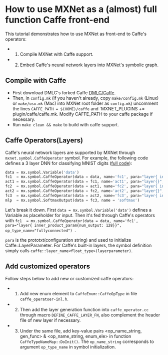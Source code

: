 # How to use MXNet as a (almost) full function Caffe front-end

This tutorial demonstrates how to use MXNet as front-end to Caffe's operators:

* 1) Compile MXNet with Caffe support.

* 2) Embed Caffe's neural network layers into MXNet's symbolic graph.

## Compile with Caffe
* First download DMLC's forked Caffe [DMLC/Caffe](http://github.com/dmlc/caffe).
* Then, in `config.mk` (if you haven't already, copy `make/config.mk` (Linux) or `make/osx.mk` (Mac) into MXNet root folder as `config.mk`) uncomment the lines `CAFFE_PATH = $(HOME)/caffe` and `MXNET_PLUGINS += plugin/caffe/caffe.mk. Modify CAFFE_PATH to your caffe package if necessary. 
* Run `make clean && make` to build with caffe support.

## Caffe Operators(Layers)
Caffe's neural network layers are supported by MXNet through `mxnet.symbol.CaffeOperator` symbol.
For example, the following code defines a 3 layer DNN for classifying MNIST digits ([full code](https://github.com/HrWangChengdu/mxnet/blob/master/example/image-classification/train_mnist_caffe.py)):
```Python
data = mx.symbol.Variable('data')
fc1  = mx.symbol.CaffeOperator(data = data, name='fc1', para="layer{ inner_product_param{num_output: 128}}", op_type_name="fullyconnected")
act1 = mx.symbol.CaffeOperator(data = fc1, name='act1', para="layer{}", op_type_name="relu")
fc2  = mx.symbol.CaffeOperator(data = act1, name='fc2', para="layer{ inner_product_param{num_output: 64}}", op_type_name="fullyconnected")
act2 = mx.symbol.CaffeOperator(data = fc2, name='act2', para="layer{}", op_type_name="relu")
fc3  = mx.symbol.CaffeOperator(data = act2, name='fc3', para="layer{ inner_product_param{num_output: 10}}", op_type_name="fullyconnected")
mlp  = mx.symbol.SoftmaxOutput(data = fc3, name = 'softmax')
```
Let's break it down. First `data = mx.symbol.Variable('data')` defines a Variable as placeholder for input.
Then it's fed through Caffe's operators with `fc1  = mx.symbol.CaffeOperator(data = data, name='fc1', para="layer{ inner_product_param{num_output: 128}}", op_type_name="fullyconnected")
`.

`para` is the prototxt(configuration string) and used to initialize Caffe::LayerParameter. For Caffe's built-in layers, the symbol definition simply calls `caffe::layer_name<float_type>(layerparameter)`.

## Add customized operators
Follow steps below to add new or customized caffe operators:

* 1) Add new enum element to `CaffeEnum::CaffeOpType` in file `caffe_operatoer-inl.h`.

* 2) Then add the layer generation function into `caffe_operator.cc` through macro `DEFINE_CAFFE_LAYER_FN`, also complement the header file of new layer if necessary.

* 3) Under the same file, add key-value pairs <op_name_string, gen_func> & <op_name_string, enum_ele> in function `CaffeTypeNameMap::DoInit()`. The `op_name_string` corresponds to argument `op_type_name` in symbol initialization.
